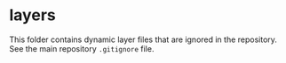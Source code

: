 # layers

This folder contains dynamic layer files that are ignored in the repository.
See the main repository `.gitignore` file.

